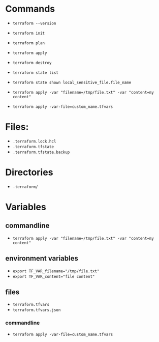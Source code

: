 # Commands

- `terraform --version`

- `terraform init`
- `terraform plan`
- `terraform apply`
- `terraform destroy`

- `terraform state list`
- `terraform state shown local_sensitive_file.file_name`

- `terraform apply -var "filename=/tmp/file.txt" -var "content=my content"`
- `terraform apply -var-file=custom_name.tfvars`

# Files:

- `.terraform.lock.hcl`
- `.terraform.tfstate`
- `.terraform.tfstate.backup`

# Directories

- `.terraform/`

# Variables

## commandline

- `terraform apply -var "filename=/tmp/file.txt" -var "content=my content"`

## environment variables

- `export TF_VAR_filename="/tmp/file.txt"`
- `export TF_VAR_content="file content"`

## files

- `terraform.tfvars`
- `terraform.tfvars.json`

### commandline

- `terraform apply -var-file=custom_name.tfvars`
